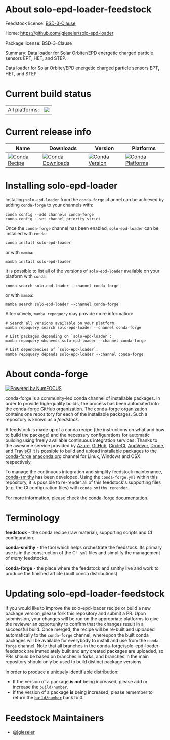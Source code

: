 About solo-epd-loader-feedstock
===============================

Feedstock license: [BSD-3-Clause](https://github.com/conda-forge/solo-epd-loader-feedstock/blob/main/LICENSE.txt)

Home: https://github.com/jgieseler/solo-epd-loader

Package license: BSD-3-Clause

Summary: Data loader for Solar Orbiter/EPD energetic charged particle sensors EPT, HET, and STEP.

Data loader for Solar Orbiter/EPD energetic charged particle sensors EPT, HET, and STEP.


Current build status
====================


<table><tr><td>All platforms:</td>
    <td>
      <a href="https://dev.azure.com/conda-forge/feedstock-builds/_build/latest?definitionId=15078&branchName=main">
        <img src="https://dev.azure.com/conda-forge/feedstock-builds/_apis/build/status/solo-epd-loader-feedstock?branchName=main">
      </a>
    </td>
  </tr>
</table>

Current release info
====================

| Name | Downloads | Version | Platforms |
| --- | --- | --- | --- |
| [![Conda Recipe](https://img.shields.io/badge/recipe-solo--epd--loader-green.svg)](https://anaconda.org/conda-forge/solo-epd-loader) | [![Conda Downloads](https://img.shields.io/conda/dn/conda-forge/solo-epd-loader.svg)](https://anaconda.org/conda-forge/solo-epd-loader) | [![Conda Version](https://img.shields.io/conda/vn/conda-forge/solo-epd-loader.svg)](https://anaconda.org/conda-forge/solo-epd-loader) | [![Conda Platforms](https://img.shields.io/conda/pn/conda-forge/solo-epd-loader.svg)](https://anaconda.org/conda-forge/solo-epd-loader) |

Installing solo-epd-loader
==========================

Installing `solo-epd-loader` from the `conda-forge` channel can be achieved by adding `conda-forge` to your channels with:

```
conda config --add channels conda-forge
conda config --set channel_priority strict
```

Once the `conda-forge` channel has been enabled, `solo-epd-loader` can be installed with `conda`:

```
conda install solo-epd-loader
```

or with `mamba`:

```
mamba install solo-epd-loader
```

It is possible to list all of the versions of `solo-epd-loader` available on your platform with `conda`:

```
conda search solo-epd-loader --channel conda-forge
```

or with `mamba`:

```
mamba search solo-epd-loader --channel conda-forge
```

Alternatively, `mamba repoquery` may provide more information:

```
# Search all versions available on your platform:
mamba repoquery search solo-epd-loader --channel conda-forge

# List packages depending on `solo-epd-loader`:
mamba repoquery whoneeds solo-epd-loader --channel conda-forge

# List dependencies of `solo-epd-loader`:
mamba repoquery depends solo-epd-loader --channel conda-forge
```


About conda-forge
=================

[![Powered by
NumFOCUS](https://img.shields.io/badge/powered%20by-NumFOCUS-orange.svg?style=flat&colorA=E1523D&colorB=007D8A)](https://numfocus.org)

conda-forge is a community-led conda channel of installable packages.
In order to provide high-quality builds, the process has been automated into the
conda-forge GitHub organization. The conda-forge organization contains one repository
for each of the installable packages. Such a repository is known as a *feedstock*.

A feedstock is made up of a conda recipe (the instructions on what and how to build
the package) and the necessary configurations for automatic building using freely
available continuous integration services. Thanks to the awesome service provided by
[Azure](https://azure.microsoft.com/en-us/services/devops/), [GitHub](https://github.com/),
[CircleCI](https://circleci.com/), [AppVeyor](https://www.appveyor.com/),
[Drone](https://cloud.drone.io/welcome), and [TravisCI](https://travis-ci.com/)
it is possible to build and upload installable packages to the
[conda-forge](https://anaconda.org/conda-forge) [anaconda.org](https://anaconda.org/)
channel for Linux, Windows and OSX respectively.

To manage the continuous integration and simplify feedstock maintenance,
[conda-smithy](https://github.com/conda-forge/conda-smithy) has been developed.
Using the ``conda-forge.yml`` within this repository, it is possible to re-render all of
this feedstock's supporting files (e.g. the CI configuration files) with ``conda smithy rerender``.

For more information, please check the [conda-forge documentation](https://conda-forge.org/docs/).

Terminology
===========

**feedstock** - the conda recipe (raw material), supporting scripts and CI configuration.

**conda-smithy** - the tool which helps orchestrate the feedstock.
                   Its primary use is in the construction of the CI ``.yml`` files
                   and simplify the management of *many* feedstocks.

**conda-forge** - the place where the feedstock and smithy live and work to
                  produce the finished article (built conda distributions)


Updating solo-epd-loader-feedstock
==================================

If you would like to improve the solo-epd-loader recipe or build a new
package version, please fork this repository and submit a PR. Upon submission,
your changes will be run on the appropriate platforms to give the reviewer an
opportunity to confirm that the changes result in a successful build. Once
merged, the recipe will be re-built and uploaded automatically to the
`conda-forge` channel, whereupon the built conda packages will be available for
everybody to install and use from the `conda-forge` channel.
Note that all branches in the conda-forge/solo-epd-loader-feedstock are
immediately built and any created packages are uploaded, so PRs should be based
on branches in forks, and branches in the main repository should only be used to
build distinct package versions.

In order to produce a uniquely identifiable distribution:
 * If the version of a package **is not** being increased, please add or increase
   the [``build/number``](https://docs.conda.io/projects/conda-build/en/latest/resources/define-metadata.html#build-number-and-string).
 * If the version of a package **is** being increased, please remember to return
   the [``build/number``](https://docs.conda.io/projects/conda-build/en/latest/resources/define-metadata.html#build-number-and-string)
   back to 0.

Feedstock Maintainers
=====================

* [@jgieseler](https://github.com/jgieseler/)

